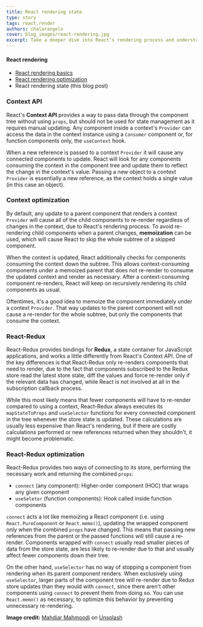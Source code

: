 ```yaml
---
title: React rendering state
type: story
tags: react,render
authors: chalarangelo
cover: blog_images/react-rendering.jpg
excerpt: Take a deeper dive into React's rendering process and understand the role of the Context API and Redux in it.
---
```


#### React rendering

- [React rendering basics](/blog/s/react-rendering-basics)
- [React rendering optimization](/blog/s/react-rendering-optimization)
- React rendering state (this blog post)

### Context API

React's **Context API** provides a way to pass data through the component tree without using `props`, but should not be used for state management as it requires manual updating. Any component inside a context's `Provider` can access the data in the context instance using a `Consumer` component or, for function components only, the `useContext` hook.

When a new reference is passed to a context `Provider` it will cause any connected components to update. React will look for any components consuming the context in the component tree and update them to reflect the change in the context's value. Passing a new object to a context `Provider` is essentially a new reference, as the context holds a single value (in this case an object).

### Context optimization

By default, any update to a parent component that renders a context `Provider` will cause all of the child components to re-render regardless of changes in the context, due to React's rendering process. To avoid re-rendering child components when a parent changes, **memoization** can be used, which will cause React to skip the whole subtree of a skipped component.

When the context is updated, React additionally checks for components consuming the context down the subtree. This allows context-consuming components under a memoized parent that does not re-render to consume the updated context and render as necessary. After a context-consuming component re-renders, React will keep on recursively rendering its child components as usual.

Oftentimes, it's a good idea to memoize the component immediately under a context `Provider`. That way updates to the parent component will not cause a re-render for the whole subtree, but only the components that consume the context.

### React-Redux

React-Redux provides bindings for **Redux**, a state container for JavaScript applications, and works a little differently from React's Context API. One of the key differences is that React-Redux only re-renders components that need to render, due to the fact that components subscribed to the Redux store read the latest store state, diff the values and force re-render only if the relevant data has changed, while React is not involved at all in the subscription callback process.

While this most likely means that fewer components will have to re-render compared to using a context, React-Redux always executes its `mapStateToProps` and `useSelector` functions for every connected component in the tree whenever the store state is updated. These calculations are usually less expensive than React's rendering, but if there are costly calculations performed or new references returned when they shouldn't, it might become problematic.

### React-Redux optimization

React-Redux provides two ways of connecting to its store, performing the necessary work and returning the combined `props`:

- `connect` (any component): Higher-order component (HOC) that wraps any given component
- `useSeletor` (function components): Hook called inside function components

`connect` acts a lot like memoizing a React component (i.e. using `React.PureComponent` or `React.memo()`), updating the wrapped component only when the combined `props` have changed. This means that passing new references from the parent or the passed functions will still cause a re-render. Components wrapped with `connect` usually read smaller pieces of data from the store state, are less likely to re-render due to that and usually affect fewer components down their tree.

On the other hand, `useSelector` has no way of stopping a component from rendering when its parent component renders. When exclusively using `useSelector`, larger parts of the component tree will re-render due to Redux store updates than they would with `connect`, since there aren't other components using `connect` to prevent them from doing so. You can use `React.memo()` as necessary, to optimize this behavior by preventing unnecessary re-rendering.

**Image credit:** [Mahdiar Mahmoodi](https://unsplash.com/@mhdr_m?utm_source=unsplash&utm_medium=referral&utm_content=creditCopyText) on [Unsplash](https://unsplash.com?utm_source=unsplash&utm_medium=referral&utm_content=creditCopyText)
